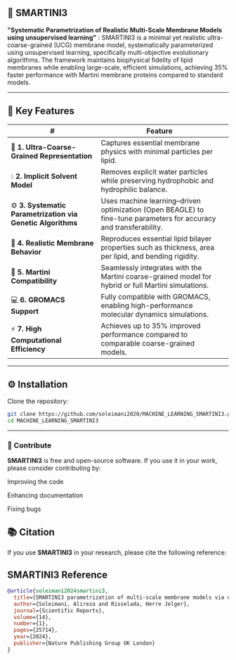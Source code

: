 ## 🧠 SMARTINI3
**"Systematic Parametrization of Realistic Multi-Scale Membrane Models using unsupervised learning"**
: SMARTINI3 is a minimal yet realistic ultra-coarse-grained (UCG) membrane model, systematically parameterized using unsupervised 
learning, specifically multi-objective evolutionary algorithms. The framework maintains biophysical fidelity of lipid membranes while enabling large-scale, efficient simulations, achieving 35% faster performance with Martini membrane proteins compared to standard models.

---

## 🌟 Key Features

| # | Feature |  | 
|---|----------|--------------|
| 🧩 **1. Ultra-Coarse-Grained Representation** | Captures essential membrane physics with minimal particles per lipid. |
| 💧 **2. Implicit Solvent Model** | Removes explicit water particles while preserving hydrophobic and hydrophilic balance. |
| ⚙️ **3. Systematic Parametrization via Genetic Algorithms** | Uses machine learning–driven optimization (Open BEAGLE) to fine-tune parameters for accuracy and transferability. |
| 🧬 **4. Realistic Membrane Behavior** | Reproduces essential lipid bilayer properties such as thickness, area per lipid, and bending rigidity. |
| 🧠 **5. Martini Compatibility** | Seamlessly integrates with the Martini coarse-grained model for hybrid or full Martini simulations. |
| 💻 **6. GROMACS Support** | Fully compatible with GROMACS, enabling high-performance molecular dynamics simulations. |
| ⚡ **7. High Computational Efficiency** | Achieves up to 35% improved performance compared to comparable coarse-grained models. |

---
## ⚙️ Installation

Clone the repository:

```bash
git clone https://github.com/soleimani2020/MACHINE_LEARNING_SMARTINI3.git
cd MACHINE_LEARNING_SMARTINI3
```

---



### 🤝 Contribute

**SMARTINI3** is free and open-source software.
If you use it in your work, please consider contributing by:

Improving the code

Enhancing documentation

Fixing bugs




## 📚 Citation

If you use **SMARTINI3** in your research, please cite the following reference:

## SMARTINI3 Reference

```bibtex
@article{soleimani2024smartini3,
  title={SMARTINI3 parametrization of multi-scale membrane models via unsupervised learning methods},
  author={Soleimani, Alireza and Risselada, Herre Jelger},
  journal={Scientific Reports},
  volume={14},
  number={1},
  pages={25714},
  year={2024},
  publisher={Nature Publishing Group UK London}
}

